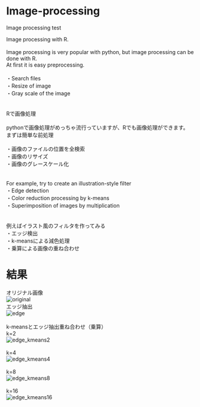# Image-processing
Image processing test

Image processing with R.<br>
<br>
Image processing is very popular with python, but image processing can be done with R.<br>
At first it is easy preprocessing.<br>
<br>
・Search files<br>
・Resize of image<br>
・Gray scale of the image<br>
<br><br>
Rで画像処理<br>
<br>
pythonで画像処理がめっちゃ流行っていますが、Rでも画像処理ができます。<br>
まずは簡単な前処理<br>
<br>
・画像のファイルの位置を全検索<br>
・画像のリサイズ<br>
・画像のグレースケール化<br>
<br><br>
For example, try to create an illustration-style filter<br>
・Edge detection<br>
・Color reduction processing by k-means<br>
・Superimposition of images by multiplication<br>
<br><br>
例えばイラスト風のフィルタを作ってみる<br>
・エッジ検出<br>
・k-meansによる減色処理<br>
・乗算による画像の重ね合わせ<br>

# 結果
オリジナル画像<br>
![original](https://user-images.githubusercontent.com/29366710/58598617-133f0000-82b8-11e9-9516-0eb38bc49303.jpg)<br>
エッジ抽出<br>
![edge](https://user-images.githubusercontent.com/29366710/58598701-5dc07c80-82b8-11e9-99fe-41b56957ebc6.jpg)<br><br>
k-meansとエッジ抽出重ね合わせ（乗算）<br>
k=2<br>
![edge_kmeans2](https://user-images.githubusercontent.com/29366710/58598675-484b5280-82b8-11e9-99e9-fffa1b4ecd69.jpg)<br><br>
k=4<br>
![edge_kmeans4](https://user-images.githubusercontent.com/29366710/58598678-4bded980-82b8-11e9-9c5b-d4a16860c912.jpg)<br><br>
k=8<br>
![edge_kmeans8](https://user-images.githubusercontent.com/29366710/58598682-4ed9ca00-82b8-11e9-8982-60bf6d523225.jpg)<br><br>
k=16<br>
![edge_kmeans16](https://user-images.githubusercontent.com/29366710/58598687-5305e780-82b8-11e9-8b21-c301b66c62ed.jpg)<br>

